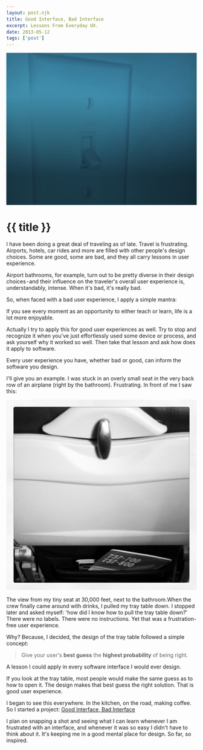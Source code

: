 ```yaml
---
layout: post.njk
title: Good Interface, Bad Interface
excerpt: Lessons From Everyday UX.
date: 2013-05-12
tags: ['post']
---
```

![Light switch](/assets/blogimages/lightswitch1.jpeg)
# {{ title }}
I have been doing a great deal of traveling as of late. Travel is frustrating. Airports, hotels, car rides and more are filled with other people's design choices. Some are good, some are bad, and they all carry lessons in user experience.

Airport bathrooms, for example, turn out to be pretty diverse in their design choices - and their influence on the traveler's overall user experience is, understandably, intense. When it's bad, it's really bad.

So, when faced with a bad user experience, I apply a simple mantra:

If you see every moment as an opportunity to either teach or learn, life is a lot more enjoyable.

Actually I try to apply this for good user experiences as well. Try to stop and recognize it when you've just effortlessly used some device or process, and ask yourself why it worked so well. Then take that lesson and ask how does it apply to software.

Every user experience you have, whether bad or good, can inform the software you design.

I'll give you an example. I was stuck in an overly small seat in the very back row of an airplane (right by the bathroom). Frustrating. In front of me I saw this:

![Airplane Tray](/assets/gibiimages/2.jpg)

The view from my tiny seat at 30,000 feet, next to the bathroom.When the crew finally came around with drinks, I pulled my tray table down. I stopped later and asked myself: 'how did I know how to pull the tray table down?' There were no labels. There were no instructions. Yet that was a frustration-free user experience.

Why? Because, I decided, the design of the tray table followed a simple concept:

>Give your user's **best guess** the **highest probability** of being right.

A lesson I could apply in every software interface I would ever design.

If you look at the tray table, most people would make the same guess as to how to open it. The design makes that best guess the right solution. That is good user experience.

I began to see this everywhere. In the kitchen, on the road, making coffee. So I started a project: [Good Interface, Bad Interface](/projects/good-interface-bad-interface)

I plan on snapping a shot and seeing what I can learn whenever I am frustrated with an interface, and whenever it was so easy I didn't have to think about it. It's keeping me in a good mental place for design.
So far, so inspired.